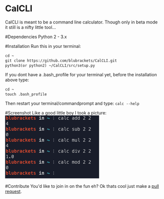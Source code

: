 # CalCLI
CalCLI is meant to be a command line calculator. Though only in beta mode it still is a nifty little tool...

#Dependencies
Python 2 - 3.x

#Installation
Run this in your terminal:
```
cd ~
git clone https://github.com/blubrackets/CalCLI.git
python3(or python2) ~/CalCLI/src/setup.py
```

If you dont have a .bash_profile for your terminal yet, before the installation above type:
```
cd ~
touch .bash_profile
```

Then restart your terminal/commandprompt and type:
`calc --help`

#Screenshot
Like a good little boy I took a picture:<br />
<img src="img/screenshot.png">

#Contribute
You'd like to join in on the fun eh?
Ok thats cool just make a <a href="https://github.com/blubrackets/CalCLI/pulls">pull request</a>.
